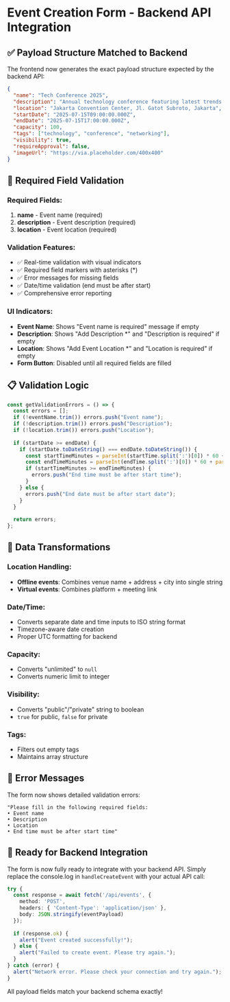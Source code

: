 # Event Creation Form - Backend API Integration

## ✅ Payload Structure Matched to Backend

The frontend now generates the exact payload structure expected by the backend API:

```json
{
  "name": "Tech Conference 2025",
  "description": "Annual technology conference featuring latest trends in AI, blockchain, and web development. Join industry experts for keynote speeches, workshops, and networking opportunities.", 
  "location": "Jakarta Convention Center, Jl. Gatot Subroto, Jakarta",
  "startDate": "2025-07-15T09:00:00.000Z",
  "endDate": "2025-07-15T17:00:00.000Z", 
  "capacity": 100,
  "tags": ["technology", "conference", "networking"],
  "visibility": true,
  "requireApproval": false,
  "imageUrl": "https://via.placeholder.com/400x400"
}
```

## 🔧 Required Field Validation

### Required Fields:
1. **name** - Event name (required)
2. **description** - Event description (required) 
3. **location** - Event location (required)

### Validation Features:
- ✅ Real-time validation with visual indicators
- ✅ Required field markers with asterisks (*)
- ✅ Error messages for missing fields
- ✅ Date/time validation (end must be after start)
- ✅ Comprehensive error reporting

### UI Indicators:
- **Event Name**: Shows "Event name is required" message if empty
- **Description**: Shows "Add Description *" and "Description is required" if empty
- **Location**: Shows "Add Event Location *" and "Location is required" if empty
- **Form Button**: Disabled until all required fields are filled

## 📋 Validation Logic

```typescript
const getValidationErrors = () => {
  const errors = [];
  if (!eventName.trim()) errors.push("Event name");
  if (!description.trim()) errors.push("Description");
  if (!location.trim()) errors.push("Location");
  
  if (startDate >= endDate) {
    if (startDate.toDateString() === endDate.toDateString()) {
      const startTimeMinutes = parseInt(startTime.split(':')[0]) * 60 + parseInt(startTime.split(':')[1]);
      const endTimeMinutes = parseInt(endTime.split(':')[0]) * 60 + parseInt(endTime.split(':')[1]);
      if (startTimeMinutes >= endTimeMinutes) {
        errors.push("End time must be after start time");
      }
    } else {
      errors.push("End date must be after start date");
    }
  }
  
  return errors;
};
```

## 🎯 Data Transformations

### Location Handling:
- **Offline events**: Combines venue name + address + city into single string
- **Virtual events**: Combines platform + meeting link

### Date/Time:
- Converts separate date and time inputs to ISO string format
- Timezone-aware date creation
- Proper UTC formatting for backend

### Capacity:
- Converts "unlimited" to `null`
- Converts numeric limit to integer

### Visibility:
- Converts "public"/"private" string to boolean
- `true` for public, `false` for private

### Tags:
- Filters out empty tags
- Maintains array structure

## 📝 Error Messages

The form now shows detailed validation errors:

```
"Please fill in the following required fields:
• Event name
• Description  
• Location
• End time must be after start time"
```

## 🚀 Ready for Backend Integration

The form is now fully ready to integrate with your backend API. Simply replace the console.log in `handleCreateEvent` with your actual API call:

```typescript
try {
  const response = await fetch('/api/events', {
    method: 'POST',
    headers: { 'Content-Type': 'application/json' },
    body: JSON.stringify(eventPayload)
  });
  
  if (response.ok) {
    alert("Event created successfully!");
  } else {
    alert("Failed to create event. Please try again.");
  }
} catch (error) {
  alert("Network error. Please check your connection and try again.");
}
```

All payload fields match your backend schema exactly!
